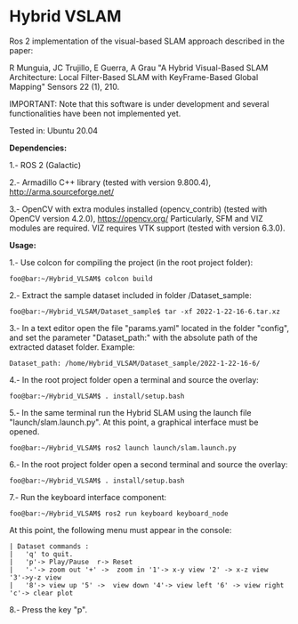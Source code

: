 
# Hybrid VSLAM

Ros 2 implementation of the visual-based SLAM approach described in the paper:

R Munguia, JC Trujillo, E Guerra, A Grau "A Hybrid Visual-Based SLAM Architecture: Local Filter-Based SLAM with KeyFrame-Based Global Mapping" Sensors 22 (1), 210.

IMPORTANT: Note that this software is under development and several functionalities have been not implemented yet.

 Tested in: Ubuntu 20.04

 **Dependencies:**

1.- ROS 2 (Galactic)

2.- Armadillo C++ library (tested with version 9.800.4), http://arma.sourceforge.net/

3.- OpenCV with extra modules installed (opencv_contrib) (tested with OpenCV version 4.2.0), https://opencv.org/ Particularly, SFM and VIZ modules are required. VIZ requires VTK support (tested with version 6.3.0).

**Usage:**

1.- Use colcon for compiling the project  (in the root project folder):  
```
foo@bar:~/Hybrid_VLSAM$ colcon build
```
2.- Extract the sample dataset included in folder /Dataset_sample:
```
foo@bar:~/Hybrid_VLSAM/Dataset_sample$ tar -xf 2022-1-22-16-6.tar.xz
 ```
 3.- In a text editor open the file "params.yaml" located in the folder "config", and set the parameter "Dataset_path:" with the absolute path of the extracted dataset folder. Example:
 ```
 Dataset_path: /home/Hybrid_VLSAM/Dataset_sample/2022-1-22-16-6/
``` 
4.-  In the root project folder open a terminal and source the overlay:
```
foo@bar:~/Hybrid_VLSAM$ . install/setup.bash
```
5.- In the same terminal run the Hybrid SLAM using the launch file "launch/slam.launch.py". At this point, a graphical interface must be opened.
```
foo@bar:~/Hybrid_VLSAM$ ros2 launch launch/slam.launch.py
```
6.- In the root project folder open a second terminal and source the overlay: 
```
foo@bar:~/Hybrid_VLSAM$ . install/setup.bash
```
7.- Run the keyboard interface component:
```
foo@bar:~/Hybrid_VLSAM$ ros2 run keyboard keyboard_node
```
At this point, the following menu must appear in the console:
```
| Dataset commands :
|   'q' to quit.
|   'p'-> Play/Pause  r-> Reset
|   '-'-> zoom out '+' ->  zoom in '1'-> x-y view '2' -> x-z view  '3'->y-z view
|   '8'-> view up '5' ->  view down '4'-> view left '6' -> view right  'c'-> clear plot
```
8.- Press the key "p".
